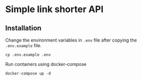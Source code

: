 # Simple link shorter API

## Installation

Change the environment variables in `.env` file after copying the `.env.example` file.

```
cp .env.example .env
```

Run containers using docker-compose

```
docker-compose up -d
```